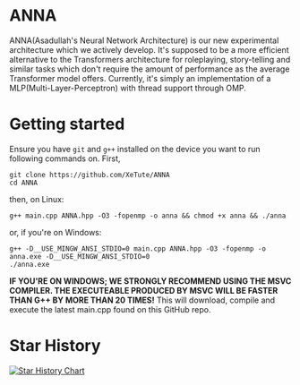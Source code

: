 # ANNA
ANNA(Asadullah's Neural Network Architecture) is our new experimental architecture which we actively develop.
It's supposed to be a more efficient alternative to the Transformers architecture for roleplaying, story-telling and similar tasks which don't require the amount of performance as the average Transformer model offers.
Currently, it's simply an implementation of a MLP(Multi-Layer-Perceptron) with thread support through OMP.

# Getting started
Ensure you have `git` and `g++` installed on the device you want to run following commands on.
First,
```
git clone https://github.com/XeTute/ANNA
cd ANNA
```
then, on Linux:
```
g++ main.cpp ANNA.hpp -O3 -fopenmp -o anna && chmod +x anna && ./anna
```
or, if you're on Windows:
```
g++ -D__USE_MINGW_ANSI_STDIO=0 main.cpp ANNA.hpp -O3 -fopenmp -o anna.exe -D__USE_MINGW_ANSI_STDIO=0
./anna.exe
```
**IF YOU'RE ON WINDOWS; WE STRONGLY RECOMMEND USING THE MSVC COMPILER. THE EXECUTEABLE PRODUCED BY MSVC WILL BE FASTER THAN G++ BY MORE THAN 20 TIMES!**
This will download, compile and execute the latest main.cpp found on this GitHub repo.

# Star History
<a href="https://star-history.com/#XeTute/ANNA&Date">
 <picture>
   <source media="(prefers-color-scheme: dark)" srcset="https://api.star-history.com/svg?repos=XeTute/ANNA&type=Date&theme=dark" />
   <source media="(prefers-color-scheme: light)" srcset="https://api.star-history.com/svg?repos=XeTute/ANNA&type=Date" />
   <img alt="Star History Chart" src="https://api.star-history.com/svg?repos=XeTute/ANNA&type=Date" />
 </picture>
</a>

